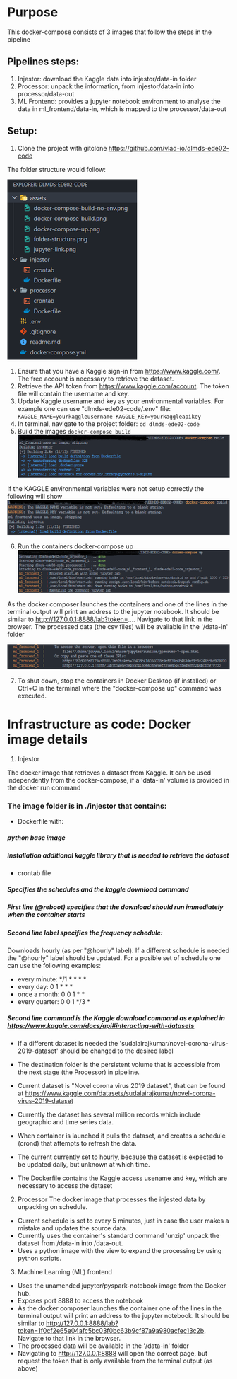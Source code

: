 # Purpose

This docker-compose consists of 3 images that follow the steps in the pipeline

## Pipelines steps:

1. Injestor: download the Kaggle data into injestor/data-in folder
2. Processor: unpack the information, from injestor/data-in into processor/data-out 
3. ML Frontend: provides a jupyter notebook environment to analyse the data in ml_frontend/data-in, which is mapped to the processor/data-out

## Setup:

1. Clone the project with gitclone https://github.com/vlad-io/dlmds-ede02-code

The folder structure would follow:

![project folder structure](/assets/folder-structure.png)

1. Ensure that you have a Kaggle sign-in from https://www.kaggle.com/. The free account is necessary to retrieve the dataset.
2. Retrieve the API token from https://www.kaggle.com/account. The token file will contain the username and key.
3. Update Kaggle username and key as your environmental variables. For example one can use "dlmds-ede02-code/.env" file:
        `KAGGLE_NAME=yourkaggleusername
        KAGGLE_KEY=yourkaggleapikey`
4. In terminal, navigate to the project folder: 
        `cd dlmds-ede02-code`
5. Build the images
        `docker-compose build`
![docker-compose up expected output](/assets/docker-compose-build.png)

If the KAGGLE environmental variables were not setup correctly the following will show
![docker-compose up expected output](/assets/docker-compose-build-no-env.png)

6. Run the containers
        docker-compose up
![docker-compose up expected output](/assets/docker-compose-up.png)

As the docker composer launches the containers and one of the lines in the terminal output will print an address to the jupyter notebook. It should be similar to http://127.0.0.1:8888/lab?token=.... Navigate to that link in the browser. The processed data (the csv files) will be available in the '/data-in' folder

![jupyter access link example](/assets/jupyter-link.png)

7. To shut down, stop the containers in Docker Desktop (if installed) or Ctrl+C in the terminal where the "docker-compose up" command was executed.

# Infrastructure as code: Docker image details

1. Injestor

The docker image that retrieves a dataset from Kaggle. It can be used independently from the docker-compose, if a 'data-in' volume is provided in the docker run command

### The image folder is in ./injestor that contains:

- Dockerfile with:

##### python base image

##### installation additional kaggle library that is needed to retrieve the dataset

- crontab file 

##### Specifies the schedules and the kaggle download command

##### First line (@reboot) specifies that the download should run immediately when the container starts

##### Second line label specifies the frequency schedule:

Downloads hourly (as per "@hourly" label). If a different schedule is needed the "@hourly" label should be updated. For a posible set of schedule one can use the following examples:

- every minute: */1 * * * *
- every day: 0 1 * * *
- once a month: 0 0 1 * *
- every quarter: 0 0 1 */3 *

##### Second line command is the Kaggle download command as explained in https://www.kaggle.com/docs/api#interacting-with-datasets

- If a different dataset is needed the 'sudalairajkumar/novel-corona-virus-2019-dataset' should be changed to the desired label
- The destination folder is the persistent volume that is accessible from the next stage (the Processor) in pipeline.

- Current dataset is "Novel corona virus 2019 dataset", that can be found at https://www.kaggle.com/datasets/sudalairajkumar/novel-corona-virus-2019-dataset
- Currently the dataset has several million records which include geographic and time series data.
- When container is launched it pulls the dataset, and creates a schedule (crond) that attempts to refresh the data.
- The current currently set to hourly, because the dataset is expected to be updated daily, but unknown at which time.
- The Dockerfile contains the Kaggle access usename and key, which are necessary to access the dataset

2. Processor
The docker image that processes the injested data by unpacking on schedule.
- Current schedule is set to every 5 minutes, just in case the user makes a mistake and updates the source data.
- Currently uses the container's standard command 'unzip' unpack the dataset from /data-in into /data-out.
- Uses a python image with the view to expand the processing by using python scripts.

3. Machine Learning (ML) frontend
- Uses the unamended jupyter/pyspark-notebook image from the Docker hub. 
- Exposes port 8888 to access the notebook 
- As the docker composer launches the container one of the lines in the terminal output will print an address to the jupyter notebook. It should be similar to http://127.0.0.1:8888/lab?token=1f0cf2e65e04afc5bc03f0bc63b9cf87a9a980acfec13c2b. Navigate to that link in the browser. 
- The processed data will be available in the '/data-in' folder
- Navigating to http://127.0.0.1:8888 will open the correct page, but request the token that is only available from the terminal output (as above)
